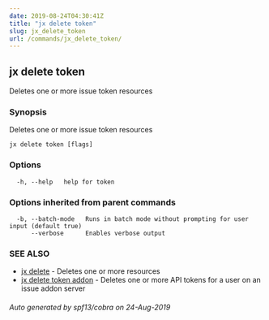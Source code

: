 ```yaml
---
date: 2019-08-24T04:30:41Z
title: "jx delete token"
slug: jx_delete_token
url: /commands/jx_delete_token/
---
```

## jx delete token

Deletes one or more issue token resources

### Synopsis

Deletes one or more issue token resources

```
jx delete token [flags]
```

### Options

```
  -h, --help   help for token
```

### Options inherited from parent commands

```
  -b, --batch-mode   Runs in batch mode without prompting for user input (default true)
      --verbose      Enables verbose output
```

### SEE ALSO

* [jx delete](/commands/jx_delete/)	 - Deletes one or more resources
* [jx delete token addon](/commands/jx_delete_token_addon/)	 - Deletes one or more API tokens for a user on an issue addon server

###### Auto generated by spf13/cobra on 24-Aug-2019
